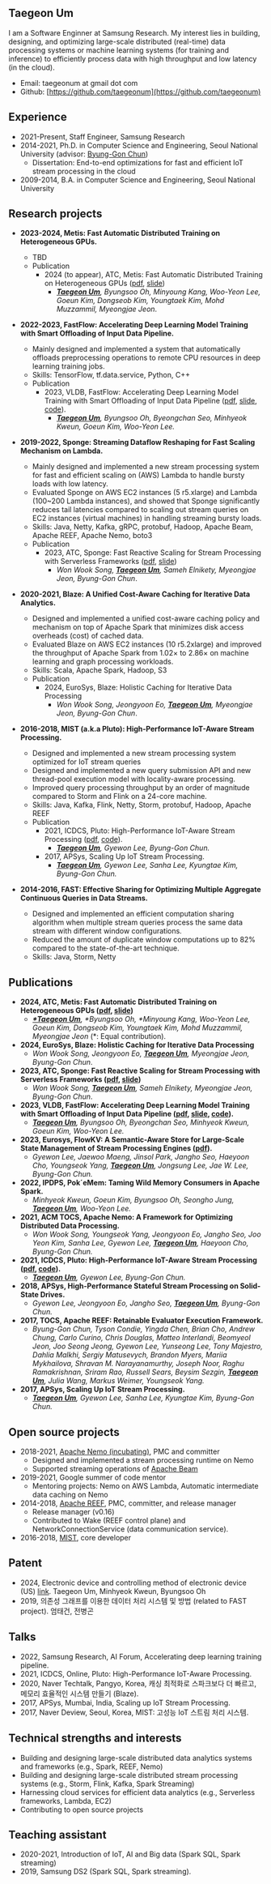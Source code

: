 
## Taegeon Um

I am a Software Enginner at Samsung Research. 
My interest lies in building, designing, and optimizing large-scale distributed (real-time) data processing systems or machine learning systems (for training and inference) to efficiently process data with high throughput and low latency (in the cloud).


  - Email: taegeonum at gmail dot com
  - Github: [https://github.com/taegeonum](https://github.com/taegeonum)



## Experience 
  - 2021-Present, Staff Engineer, Samsung Research
  - 2014-2021, Ph.D. in Computer Science and Engineering, Seoul National University (advisor: [Byung-Gon Chun](https://bgchun.github.io))
    - Dissertation: End-to-end optimizations for fast and efficient IoT stream processing in the cloud
  - 2009-2014, B.A. in Computer Science and Engineering, Seoul National University 


## Research projects

  - **2023-2024, Metis: Fast Automatic Distributed Training on Heterogeneous GPUs.**
    - TBD 
    - Publication
      - 2024 (to appear), ATC, Metis: Fast Automatic Distributed Training on Heterogeneous GPUs ([pdf](), [slide]())
        - _**<U>Taegeon Um</U>**, Byungsoo Oh, Minyoung Kang, Woo-Yeon Lee, Goeun Kim, Dongseob Kim, Youngtaek Kim, Mohd Muzzammil, Myeongjae Jeon_.


  - **2022-2023, FastFlow: Accelerating Deep Learning Model Training with Smart Offloading of Input Data Pipeline.**
    - Mainly designed and implemented a system that automatically offloads preprocessing operations to remote CPU resources in deep learning training jobs. 
    - Skills: TensorFlow, tf.data.service, Python, C++
    - Publication
      - 2023, VLDB, FastFlow: Accelerating Deep Learning Model Training with Smart Offloading of Input Data Pipeline ([pdf](https://www.vldb.org/pvldb/vol16/p1086-um.pdf), [slide](https://github.com/taegeonum/taegeonum.github.io/tree/main/slides/2023_vldb_fastflow.pdf), [code](https://github.com/SamsungLabs/FastFlow)). 
        - _**<U>Taegeon Um</U>**, Byungsoo Oh, Byeongchan Seo, Minhyeok Kweun, Goeun Kim, Woo-Yeon Lee._ 


  - **2019-2022, Sponge: Streaming Dataflow Reshaping for Fast Scaling Mechanism on Lambda.**
    - Mainly designed and implemented a new stream processing system for fast and efficient scaling on (AWS) Lambda to handle bursty loads with low latency. 
    - Evaluated Sponge on AWS EC2 instances (5 r5.xlarge) and Lambda (100~200 Lambda instances), and showed that Sponge significantly reduces tail latencies compared to scaling out stream queries on EC2 instances (virtual machines) in handling streaming bursty loads. 
    - Skills: Java, Netty, Kafka, gRPC, protobuf, Hadoop, Apache Beam, Apache REEF, Apache Nemo, boto3
    - Publication
      - 2023, ATC, Sponge: Fast Reactive Scaling for Stream Processing with Serverless Frameworks ([pdf](https://www.usenix.org/system/files/atc23-song.pdf), [slide](https://www.usenix.org/system/files/atc23_slides_song.pdf))
        - _Won Wook Song, **<U>Taegeon Um</U>**, Sameh Elnikety, Myeongjae Jeon, Byung-Gon Chun_. 


  - **2020-2021, Blaze: A Unified Cost-Aware Caching for Iterative Data Analytics.**
    - Designed and implemented a unified cost-aware caching policy and mechanism on top of Apache Spark that minimizes disk access overheads (cost) of cached data.
    - Evaluated Blaze on AWS EC2 instances (10 r5.2xlarge) and improved the throughput of Apache Spark from 1.02× to 2.86× on machine learning and graph processing workloads.
    - Skills: Scala, Apache Spark, Hadoop, S3
    - Publication
      - 2024, EuroSys, Blaze: Holistic Caching for Iterative Data Processing
        - _Won Wook Song, Jeongyoon Eo, **<U>Taegeon Um</U>**, Myeongjae Jeon, Byung-Gon Chun_. 


  - **2016-2018, MIST (a.k.a Pluto): High-Performance IoT-Aware Stream Processing.**
    - Designed and implemented a new stream processing system optimized for IoT stream queries
    - Designed and implemented a new query submission API and new thread-pool execution model with locality-aware processing.
    - Improved query processing throughput by an order of magnitude compared to Storm and Flink on a 24-core machine.
    - Skills: Java, Kafka, Flink, Netty, Storm, protobuf, Hadoop, Apache REEF
    - Publication
      - 2021, ICDCS, Pluto: High-Performance IoT-Aware Stream Processing ([pdf](https://ieeexplore.ieee.org/document/9546413), [code](https://github.com/taegeonum/mist)).
        - _**<U>Taegeon Um</U>**, Gyewon Lee, Byung-Gon Chun._
      - 2017, APSys, Scaling Up IoT Stream Processing.
        - _**<U>Taegeon Um</U>**, Gyewon Lee, Sanha Lee, Kyungtae Kim, Byung-Gon Chun._ 



  - **2014-2016, FAST: Effective Sharing for Optimizing Multiple Aggregate Continuous Queries in Data Streams.**
    - Designed and implemented an efficient computation sharing algorithm when multiple stream queries process the same data stream with different window configurations.
    - Reduced the amount of duplicate window computations up to 82% compared to the state-of-the-art technique.
    - Skills: Java, Storm, Netty



## Publications
  - **2024, ATC, Metis: Fast Automatic Distributed Training on Heterogeneous GPUs ([pdf](https://www.usenix.org/system/files/atc24-um.pdf), [slide]())**
     - _**<U>*Taegeon Um</U>**, *Byungsoo Oh, *Minyoung Kang, Woo-Yeon Lee, Goeun Kim, Dongseob Kim, Youngtaek Kim, Mohd Muzzammil, Myeongjae Jeon_ (*: Equal contribution).
  - **2024, EuroSys, Blaze: Holistic Caching for Iterative Data Processing**
     - _Won Wook Song, Jeongyoon Eo, **<U>Taegeon Um</U>**, Myeongjae Jeon, Byung-Gon Chun_. 
  - **2023, ATC, Sponge: Fast Reactive Scaling for Stream Processing with Serverless Frameworks ([pdf](https://www.usenix.org/system/files/atc23-song.pdf), [slide](https://www.usenix.org/system/files/atc23_slides_song.pdf))**
     - _Won Wook Song, **<U>Taegeon Um</U>**, Sameh Elnikety, Myeongjae Jeon, Byung-Gon Chun_. 
  - **2023, VLDB, FastFlow: Accelerating Deep Learning Model Training with Smart Offloading of Input Data Pipeline ([pdf](https://www.vldb.org/pvldb/vol16/p1086-um.pdf), [slide](https://github.com/taegeonum/taegeonum.github.io/tree/main/slides/2023_vldb_fastflow.pdf), [code](https://github.com/SamsungLabs/FastFlow)).**
     - _**<U>Taegeon Um</U>**, Byungsoo Oh, Byeongchan Seo, Minhyeok Kweun, Goeun Kim, Woo-Yeon Lee._ 
  - **2023, Eurosys, FlowKV: A Semantic-Aware Store for Large-Scale State Management of Stream Processing Engines ([pdf](https://dl.acm.org/doi/abs/10.1145/3552326.3567493)).**
     - _Gyewon Lee, Jaewoo Maeng, Jinsol Park, Jangho Seo, Haeyoon Cho, Youngseok Yang, **<U>Taegeon Um</U>**, Jongsung Lee, Jae W. Lee, Byung-Gon Chun._ 
  - **2022, IPDPS, Pok´eMem: Taming Wild Memory Consumers in Apache Spark.**
     - _Minhyeok Kweun, Goeun Kim, Byungsoo Oh, Seongho Jung, **<U>Taegeon Um</U>**, Woo-Yeon Lee._ 
  - **2021, ACM TOCS, Apache Nemo: A Framework for Optimizing Distributed Data Processing.**
     - _Won Wook Song, Youngseok Yang, Jeongyoon Eo, Jangho Seo, Joo Yeon Kim, Sanha Lee, Gyewon Lee, **<U>Taegeon Um</U>**, Haeyoon Cho, Byung-Gon Chun._   
  - **2021, ICDCS, Pluto: High-Performance IoT-Aware Stream Processing ([pdf](https://ieeexplore.ieee.org/document/9546413), [code](https://github.com/taegeonum/mist)).**
     - _**<U>Taegeon Um</U>**, Gyewon Lee, Byung-Gon Chun._
  - **2018, APSys, High-Performance Stateful Stream Processing on Solid-State Drives.**
     - _Gyewon Lee, Jeongyoon Eo, Jangho Seo, **<U>Taegeon Um</U>**, Byung-Gon Chun._  
  - **2017, TOCS, Apache REEF: Retainable Evaluator Execution Framework.**
     - _Byung-Gon Chun, Tyson Condie, Yingda Chen, Brian Cho, Andrew Chung, Carlo Curino, Chris Douglas, Matteo Interlandi, Beomyeol Jeon, Joo Seong Jeong, Gyewon Lee, Yunseong Lee, Tony Majestro, Dahlia Malkhi, Sergiy Matusevych, Brandon Myers, Mariia Mykhailova, Shravan M. Narayanamurthy, Joseph Noor, Raghu Ramakrishnan, Sriram Rao, Russell Sears, Beysim Sezgin, **<U>Taegeon Um</U>**, Julia Wang, Markus Weimer, Youngseok Yang._ 
  - **2017, APSys, Scaling Up IoT Stream Processing.**
     - _**<U>Taegeon Um</U>**, Gyewon Lee, Sanha Lee, Kyungtae Kim, Byung-Gon Chun._ 



## Open source projects
  - 2018-2021, [Apache Nemo (incubating)](https://github.com/apache/incubator-nemo), PMC and committer
    - Designed and implemented a stream processing runtime on Nemo
    - Supported streaming operations of [Apache Beam](https://beam.apache.org/)
  - 2019-2021, Google summer of code mentor 
    - Mentoring projects: Nemo on AWS Lambda, Automatic intermediate data caching on Nemo
  - 2014-2018, [Apache REEF](https://github.com/apache/reef), PMC, committer, and release manager
    - Release manager (v0.16)
    - Contributed to Wake (REEF control plane) and NetworkConnectionService (data communication service).
  - 2016-2018, [MIST](https://github.com/snuspl/mist), core developer


## Patent
  - 2024, Electronic device and controlling method of electronic device (US) [link](https://patents.google.com/patent/US20240135189A1/en). Taegeon Um, Minhyeok Kweun, Byungsoo Oh
  - 2019, 의존성 그래프를 이용한 데이터 처리 시스템 및 방법 (related to FAST project). 엄태건, 전병곤



## Talks 
  - 2022, Samsung Research, AI Forum, Accelerating deep learning training pipeline.
  - 2021, ICDCS, Online, Pluto: High-Performance IoT-Aware Processing.
  - 2020, Naver Techtalk, Pangyo, Korea, 캐싱 최적화로 스파크보다 더 빠르고, 메모리 효율적인 시스템 만들기 (Blaze).
  - 2017, APSys, Mumbai, India, Scaling up IoT Stream Processing.
  - 2017, Naver Deview, Seoul, Korea, MIST: 고성능 IoT 스트림 처리 시스템. 


## Technical strengths and interests 
  - Building and designing large-scale distributed data analytics systems and frameworks (e.g., Spark, REEF, Nemo)
  - Building and designing large-scale distributed stream processing systems (e.g., Storm, Flink, Kafka, Spark Streaming)
  - Harnessing cloud services for efficient data analytics (e.g., Serverless frameworks, Lambda, EC2)
  - Contributing to open source projects


## Teaching assistant 
  - 2020-2021, Introduction of IoT, AI and Big data (Spark SQL, Spark streaming)
  - 2019, Samsung DS2 (Spark SQL, Spark streaming).

